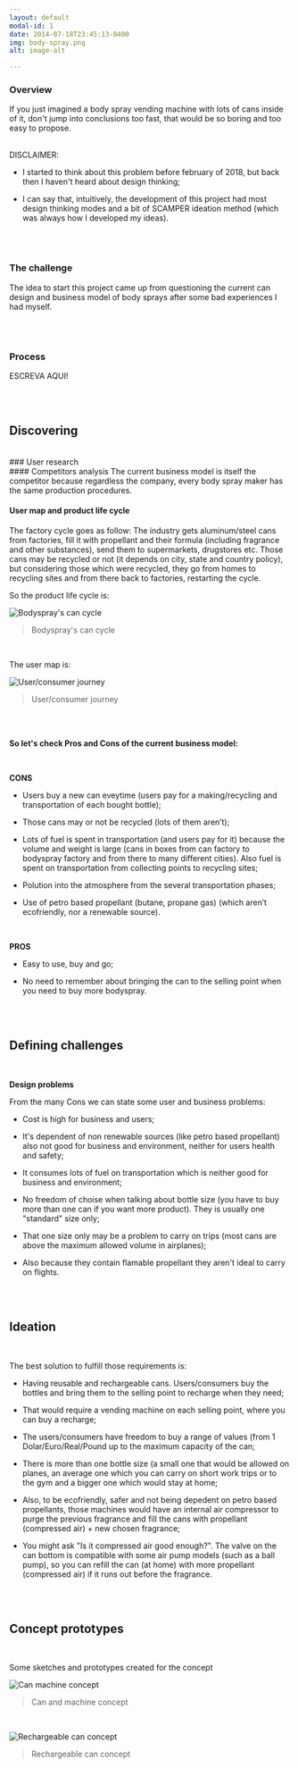 ```yaml
---
layout: default
modal-id: 1
date: 2014-07-18T23:45:13-0400
img: body-spray.png
alt: image-alt

---
```


### Overview   

If you just imagined a body spray vending machine with lots of cans inside of it, don't jump into
  conclusions too fast, that would be so boring and too easy to propose.   

<br>
DISCLAIMER:   

- I started to think about this problem before february of 2018, but back then I haven't heard about design thinking;

- I can say that, intuitively, the development of this project had most design thinking modes and a bit of SCAMPER ideation method (which was always how I developed my ideas).   

<br>
<br>

### The challenge   

The idea to start this project came up from questioning the current can design and business model of body sprays after some bad experiences I had myself.   

<br>
<br>

### Process   

ESCREVA AQUI!   


<br>
<br>

## Discovering   
<br>
### User research  
<br>
#### Competitors analysis   
The current business model is itself the competitor because regardless the company, every body spray maker has the same production procedures.   

<br>

#### User map and product life cycle   
The factory cycle goes as follow: The industry gets aluminum/steel cans from factories, fill it with propellant and their formula (including fragrance and other substances), send them to supermarkets, drugstores etc. Those cans may be recycled or not (it depends on city, state and country policy), but considering those which were recycled, they go from homes to recycling sites and from there back to factories, restarting the cycle.   

So the product life cycle is:   

![Bodyspray's can cycle](/img/portfolio/body-spray/can-cycle.png)   
> Bodyspray's can cycle   

<br>

The user map is:   

![User/consumer journey](/img/portfolio/body-spray/user-map.png)   
> User/consumer journey   

<br>
<br>

**So let's check Pros and Cons of the current business model:**   

<br>

**CONS**   

- Users buy a new can eveytime (users pay for a making/recycling and transportation of each bought bottle);   

- Those cans may or not be recycled (lots of them aren’t);   

- Lots of fuel is spent in transportation (and users pay for it) because the volume and weight is large (cans in boxes from can factory to bodyspray factory and from there to many different cities). Also fuel is spent on transportation from collecting points to recycling sites;   

- Polution into the atmosphere from the several transportation phases;   

- Use of petro based propellant (butane, propane gas) (which aren’t ecofriendly, nor a renewable source).   

<br>


**PROS**   

- Easy to use, buy and go;   

- No need to remember about bringing the can to the selling point when you need to buy more bodyspray.   


<br>
<br>

## Defining challenges   
<br>

**Design problems**   

From the many Cons we can state some user and business problems:   

- Cost is high for business and users;   

- It's dependent of non renewable sources (like petro based propellant) also not good for business and environment, neither for users health and safety;   

- It consumes lots of fuel on transportation which is neither good for business and environment;   

- No freedom of choise when talking about bottle size (you have to buy more than one can if you want more product). They is usually one "standard" size only;   

- That one size only may be a problem to carry on trips (most cans are above the maximum allowed volume in airplanes);   

- Also because they contain flamable propellant they aren't ideal to carry on flights.   

<br>
<br>

## Ideation   
<br>

The best solution to fulfill those requirements is:   

- Having reusable and rechargeable cans. Users/consumers buy the bottles and bring them to the selling point to recharge when they need;   

- That would require a vending machine on each selling point, where you can buy a recharge;   

- The users/consumers have freedom to buy a range of values (from 1 Dolar/Euro/Real/Pound up to the maximum capacity of the can;    

- There is more than one bottle size (a small one that would be allowed on planes, an average one which you can carry on short work trips or to the gym and a bigger one which would stay at home;   

- Also, to be ecofriendly, safer and not being depedent on petro based propellants, those machines would have an internal air
compressor to purge the previous fragrance and fill the cans with propellant (compressed air) + new chosen fragrance;    

- You might ask "Is it compressed air good enough?". The valve on the can bottom is compatible with some air pump models (such as a ball pump), so you can refill the can (at home) with more propellant (compressed air) if it runs out before the fragrance.   


<br>
<br>

## Concept prototypes   
<br>

Some sketches and prototypes created for the concept   

![Can machine concept](/img/portfolio/body-spray/machine-concept.png)   
>Can and machine concept   

<br>

![Rechargeable can concept](/img/portfolio/body-spray/can-concept.png)   
>Rechargeable can concept   
